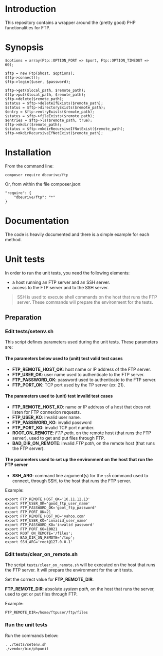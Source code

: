 # Introduction

This repository contains a wrapper around the (pretty good) PHP functionalities for FTP. 

# Synopsis

    $options = array(Ftp::OPTION_PORT => $port, Ftp::OPTION_TIMEOUT => 60);
    
    $ftp = new Ftp($host, $options);
    $ftp->connect();
    $ftp->login($user, $password);

    $ftp->get($local_path, $remote_path);
    $ftp->put($local_path, $remote_path);
    $ftp->delete($remote_path);
    $status = $ftp->deleteIfExists($remote_path);
    $status = $ftp->directoryExists($remote_path);
    $entry = $ftp->entryExists($remote_path);
    $status = $ftp->fileExists($remote_path);
    $entries = $ftp->ls($remote_path, true);
    $ftp->mkdir($remote_path);
    $status = $ftp->mkdirRecursiveIfNotExist($remote_path);
    $ftp->mkdirRecursiveIfNotExist($remote_path);

# Installation

From the command line:

    composer require dbeurive/ftp

Or, from within the file composer.json:

    "require": {
        "dbeurive/ftp": "*"
    }

# Documentation

The code is heavily documented and there is a simple example for each method.  

# Unit tests

In order to run the unit tests, you need the following elements:

* a host running an FTP server and an SSH server.
* access to the FTP server and to the SSH server.

> SSH is used to execute shell commands on the host that runs the FTP server.
> These commands will prepare the environment for the tests.

## Preparation

### Edit tests/setenv.sh

This script defines parameters used during the unit tests.
These parameters are:

#### The parameters below used to (unit) test valid test cases

* **FTP_REMOTE_HOST_OK**: host name or IP address of the FTP server.
* **FTP_USER_OK**: user name used to authenticate to the FTP server.
* **FTP_PASSWORD_OK**: password used to authenticate to the FTP server.
* **FTP_PORT_OK**: TCP port used by the TP server (ex: 21).

#### The parameters used to (unit) test invalid test cases

* **FTP_REMOTE_HOST_KO**: name or IP address of a host that does not listen for FTP connexion requests.
* **FTP_USER_KO**: invalid user name.
* **FTP_PASSWORD_KO**: invalid password
* **FTP_PORT_KO**: invalid TCP port number.
* **ROOT_ON_REMOTE**: _FTP path_, on the remote host (that runs the FTP server), used to get and put files through FTP.
* **BAD_DIR_ON_REMOTE**: invalid _FTP path_, on the remote host (that runs the FTP server).

#### The parameters used to set up the environment on the host that run the FTP server

* **SSH_ARG**: command line argument(s) for the `ssh̀` command used to connect, through SSH, to the host that runs the FTP server.

Example:

    export FTP_REMOTE_HOST_OK='10.11.12.13'
    export FTP_USER_OK='good_ftp_user_name'
    export FTP_PASSWORD_OK='goot_ftp_password'
    export FTP_PORT_OK=21    
    export FTP_REMOTE_HOST_KO='yahoo.com'
    export FTP_USER_KO='invalid_user_name'
    export FTP_PASSWORD_KO='invalid password'
    export FTP_PORT_KO=10021
    export ROOT_ON_REMOTE='/files';
    export BAD_DIR_ON_REMOTE='/tmp';
    export SSH_ARG='root@127.0.0.1'

### Edit tests/clear_on_remote.sh

The script `tests/clear_on_remote.sh` will be executed on the host that runs the FTP server.
It will prepare the environment for the unit tests.

Set the correct value for **FTP_REMOTE_DIR**.

**FTP_REMOTE_DIR**: absolute _system path_, on the host that runs the server, used to get or put files through FTP.

Example:

    FTP_REMOTE_DIR=/home/ftpuser/ftp/files

### Run the unit tests

Run the commands below:

    . ./tests/setenv.sh
    ./vendor/bin/phpunit

